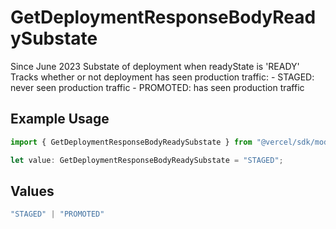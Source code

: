 # GetDeploymentResponseBodyReadySubstate

Since June 2023 Substate of deployment when readyState is 'READY' Tracks whether or not deployment has seen production traffic: - STAGED: never seen production traffic - PROMOTED: has seen production traffic

## Example Usage

```typescript
import { GetDeploymentResponseBodyReadySubstate } from "@vercel/sdk/models/getdeploymentop.js";

let value: GetDeploymentResponseBodyReadySubstate = "STAGED";
```

## Values

```typescript
"STAGED" | "PROMOTED"
```